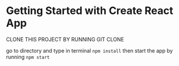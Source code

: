 # Getting Started with Create React App
CLONE THIS PROJECT BY RUNNING GIT CLONE

go to directory and type in terminal `npm install`
then start the app by running `npm start`
